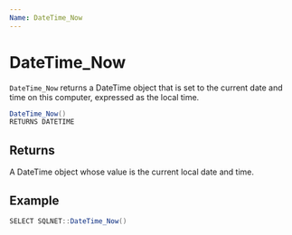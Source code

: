 ```yaml
---
Name: DateTime_Now
---
```


# DateTime_Now

`DateTime_Now` returns a DateTime object that is set to the current date and time on this computer, expressed as the local time.

```csharp
DateTime_Now()
RETURNS DATETIME
```

## Returns

A DateTime object whose value is the current local date and time.

## Example

```csharp
SELECT SQLNET::DateTime_Now()
```

